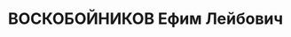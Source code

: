 ---
title: ВОСКОБОЙНИКОВ Ефим Лейбович
description: "1904 р., с. Семенівка Першотравневого р-ну Одеської обл., єврей, з селян,\
  \ позапартійний, освіта початкова, інструктор комітету профспілки Сталінської залізниці.\
  \ \n  01.11.1937 р.звинувачений в участі в к/рев. організації, ув'язнений до ВТТ\
  \ на 5 р. \n  Реабілітований 28.05.1964 р."
---
